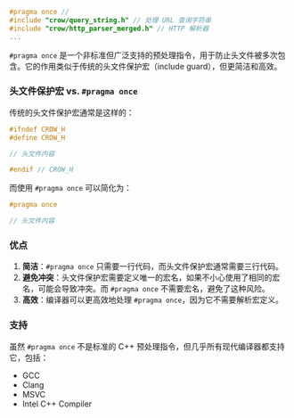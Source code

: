 
```h
#pragma once //
#include "crow/query_string.h" // 处理 URL 查询字符串
#include "crow/http_parser_merged.h" // HTTP 解析器
...
```

`#pragma once` 是一个非标准但广泛支持的预处理指令，用于防止头文件被多次包含。它的作用类似于传统的头文件保护宏（include guard），但更简洁和高效。

### 头文件保护宏 vs. `#pragma once`
传统的头文件保护宏通常是这样的：

```cpp
#ifndef CROW_H
#define CROW_H

// 头文件内容

#endif // CROW_H
```

而使用 `#pragma once` 可以简化为：

```cpp
#pragma once

// 头文件内容
```

### 优点
1. **简洁**：`#pragma once` 只需要一行代码，而头文件保护宏通常需要三行代码。
2. **避免冲突**：头文件保护宏需要定义唯一的宏名，如果不小心使用了相同的宏名，可能会导致冲突。而 `#pragma once` 不需要宏名，避免了这种风险。
3. **高效**：编译器可以更高效地处理 `#pragma once`，因为它不需要解析宏定义。

### 支持
虽然 `#pragma once` 不是标准的 C++ 预处理指令，但几乎所有现代编译器都支持它，包括：
- GCC
- Clang
- MSVC
- Intel C++ Compiler
